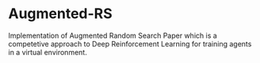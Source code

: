 # Augmented-RS
Implementation of  Augmented Random Search Paper which is a competetive approach to Deep Reinforcement Learning for training agents in a virtual environment.
